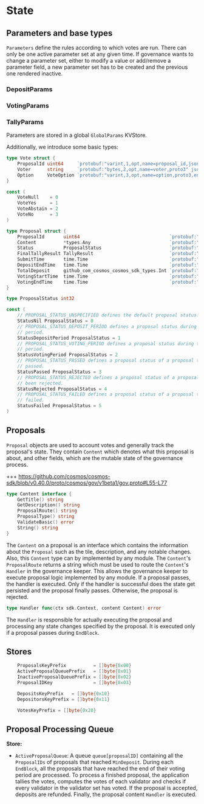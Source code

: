 <!--
order: 2
-->

# State

## Parameters and base types

`Parameters` define the rules according to which votes are run. There can only
be one active parameter set at any given time. If governance wants to change a
parameter set, either to modify a value or add/remove a parameter field, a new
parameter set has to be created and the previous one rendered inactive.

### DepositParams

### VotingParams

### TallyParams

Parameters are stored in a global `GlobalParams` KVStore.

Additionally, we introduce some basic types:

```go
type Vote struct {
	ProposalId uint64     `protobuf:"varint,1,opt,name=proposal_id,json=proposalId,proto3" json:"proposal_id,omitempty" yaml:"proposal_id"`
	Voter      string     `protobuf:"bytes,2,opt,name=voter,proto3" json:"voter,omitempty"`
	Option     VoteOption `protobuf:"varint,3,opt,name=option,proto3,enum=sgn.gov.v1.VoteOption" json:"option,omitempty"`
}

const (
    VoteNull    = 0
	VoteYes     = 1
	VoteAbstain = 2
	VoteNo      = 3
)

type Proposal struct {
	ProposalId       uint64                                 `protobuf:"varint,1,opt,name=proposal_id,json=proposalId,proto3" json:"id" yaml:"id"`
	Content          *types.Any                             `protobuf:"bytes,2,opt,name=content,proto3" json:"content,omitempty"`
	Status           ProposalStatus                         `protobuf:"varint,3,opt,name=status,proto3,enum=sgn.gov.v1.ProposalStatus" json:"status,omitempty" yaml:"proposal_status"`
	FinalTallyResult TallyResult                            `protobuf:"bytes,4,opt,name=final_tally_result,json=finalTallyResult,proto3" json:"final_tally_result" yaml:"final_tally_result"`
	SubmitTime       time.Time                              `protobuf:"bytes,5,opt,name=submit_time,json=submitTime,proto3,stdtime" json:"submit_time" yaml:"submit_time"`
	DepositEndTime   time.Time                              `protobuf:"bytes,6,opt,name=deposit_end_time,json=depositEndTime,proto3,stdtime" json:"deposit_end_time" yaml:"deposit_end_time"`
	TotalDeposit     github_com_cosmos_cosmos_sdk_types.Int `protobuf:"bytes,7,opt,name=total_deposit,json=totalDeposit,proto3,customtype=github.com/cosmos/cosmos-sdk/types.Int" json:"total_deposit"`
	VotingStartTime  time.Time                              `protobuf:"bytes,8,opt,name=voting_start_time,json=votingStartTime,proto3,stdtime" json:"voting_start_time" yaml:"voting_start_time"`
	VotingEndTime    time.Time                              `protobuf:"bytes,9,opt,name=voting_end_time,json=votingEndTime,proto3,stdtime" json:"voting_end_time" yaml:"voting_end_time"`
}

type ProposalStatus int32

const (
	// PROPOSAL_STATUS_UNSPECIFIED defines the default proposal status.
	StatusNil ProposalStatus = 0
	// PROPOSAL_STATUS_DEPOSIT_PERIOD defines a proposal status during the deposit
	// period.
	StatusDepositPeriod ProposalStatus = 1
	// PROPOSAL_STATUS_VOTING_PERIOD defines a proposal status during the voting
	// period.
	StatusVotingPeriod ProposalStatus = 2
	// PROPOSAL_STATUS_PASSED defines a proposal status of a proposal that has
	// passed.
	StatusPassed ProposalStatus = 3
	// PROPOSAL_STATUS_REJECTED defines a proposal status of a proposal that has
	// been rejected.
	StatusRejected ProposalStatus = 4
	// PROPOSAL_STATUS_FAILED defines a proposal status of a proposal that has
	// failed.
	StatusFailed ProposalStatus = 5
)
```

## Proposals

`Proposal` objects are used to account votes and generally track the proposal's state. They contain `Content` which denotes
what this proposal is about, and other fields, which are the mutable state of
the governance process.

+++ https://github.com/cosmos/cosmos-sdk/blob/v0.40.0/proto/cosmos/gov/v1beta1/gov.proto#L55-L77

```go
type Content interface {
	GetTitle() string
	GetDescription() string
	ProposalRoute() string
	ProposalType() string
	ValidateBasic() error
	String() string
}
```

The `Content` on a proposal is an interface which contains the information about
the `Proposal` such as the tile, description, and any notable changes. Also, this
`Content` type can by implemented by any module. The `Content`'s `ProposalRoute`
returns a string which must be used to route the `Content`'s `Handler` in the
governance keeper. This allows the governance keeper to execute proposal logic
implemented by any module. If a proposal passes, the handler is executed. Only
if the handler is successful does the state get persisted and the proposal finally
passes. Otherwise, the proposal is rejected.

```go
type Handler func(ctx sdk.Context, content Content) error
```

The `Handler` is responsible for actually executing the proposal and processing
any state changes specified by the proposal. It is executed only if a proposal
passes during `EndBlock`.

## Stores

```go
	ProposalsKeyPrefix          = []byte{0x00}
	ActiveProposalQueuePrefix   = []byte{0x01}
	InactiveProposalQueuePrefix = []byte{0x02}
	ProposalIDKey               = []byte{0x03}

	DepositsKeyPrefix   = []byte{0x10}
	DepositorsKeyPrefix = []byte{0x11}

	VotesKeyPrefix = []byte{0x20}
```

## Proposal Processing Queue

**Store:**

- `ActiveProposalQueue`: A queue `queue[proposalID]` containing all the
  `ProposalIDs` of proposals that reached `MinDeposit`. During each `EndBlock`,
  all the proposals that have reached the end of their voting period are processed.
  To process a finished proposal, the application tallies the votes, computes the
  votes of each validator and checks if every validator in the validator set has
  voted. If the proposal is accepted, deposits are refunded. Finally, the proposal
  content `Handler` is executed.
